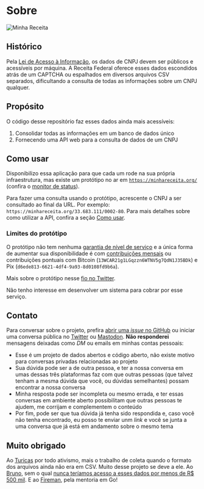 # Sobre

![Minha Receita](minha-receita.svg)

## Histórico

Pela [Lei de Acesso à Informação](http://www.acessoainformacao.gov.br/assuntos/conheca-seu-direito/a-lei-de-acesso-a-informacao), os dados de CNPJ devem ser públicos e acessíveis por máquina. A Receita Federal oferece esses dados escondidos atrás de um CAPTCHA ou espalhados em diversos arquivos CSV separados, dificultando a consulta de todas as informações sobre um CNPJ qualquer.

## Propósito

O código desse repositório faz esses dados ainda mais acessíveis:

1. Consolidar todas as informações em um banco de dados único
1. Fornecendo uma API web para a consulta de dados de um CNPJ

## Como usar

Disponibilizo essa aplicação para que cada um rode na sua própria infraestrutura, mas existe um protótipo no ar em [`https://minhareceita.org/`](https://minhareceita.org) (confira o [monitor de status](https://stats.uptimerobot.com/tqpD6AQZqI)).

Para fazer uma consulta usando o protótipo, acrescente o CNPJ a ser consultado ao final da URL. Por exemplo: `https://minhareceita.org/33.683.111/0002-80`. Para mais detalhes sobre como utilizar a API, confira a seção [Como usar](como-usar.md).

### Limites do protótipo

O protótipo não tem nenhuma [garantia de nível de serviço](https://pt.wikipedia.org/wiki/Acordo_de_n%C3%ADvel_de_servi%C3%A7o) e a única forma de aumentar sua disponibilidade é com [contribuições mensais](https://github.com/sponsors/cuducos) ou contribuições pontuais com Bitcoin (`13WCAR21g1LGqzzn6WTNV5g7QdN1J35BDk`) e Pix (`d6ede813-6621-4df4-9a93-8d0108fd9b6a`).

Mais sobre o protótipo nesse [fio no Twitter](https://twitter.com/cuducos/status/1339980776985808901).

Não tenho interesse em desenvolver um sistema para cobrar por esse serviço.

## Contato

Para conversar sobre o projeto, prefira [abrir uma _issue_ no GitHub](https://github.com/cuducos/minha-receita/issues/new) ou iniciar uma conversa pública no [Twitter](https://twitter.com) ou [Mastodon](https://mastodon.social/@cuducos). **Não responderei** mensagens deixadas como _DM_ ou emails em minhas contas pessoais:

* Esse é um projeto de dados abertos e código aberto, não existe motivo para conversas privadas relacionadas ao projeto
* Sua dúvida pode ser a de outra pessoa, e ter a nossa conversa em umas dessas três plataformas faz com que outras pessoas (que talvez tenham a mesma dúvida que você, ou dúvidas semelhantes) possam encontrar a nossa conversa
* Minha resposta pode ser incompleta ou mesmo errada, e ter essas conversas em ambiente aberto possibilitam que outras pessoas te ajudem, me corrijam e complementem o conteúdo
* Por fim, pode ser que tua dúvida já tenha sido respondida e, caso você não tenha encontrado, eu posso te enviar unm _link_ e você se junta a uma conversa que já está em andamento sobre o mesmo tema

## Muito obrigado

Ao [Turicas](https://twitter.com/turicas) por todo ativismo, mais o trabalho de coleta quando o formato dos arquivos ainda não era em CSV. Muito desse projeto se deve a ele. Ao [Bruno](https://twitter.com/555112299jedi), sem o qual [nunca teríamos acesso a esses dados por menos de R$ 500 mil](https://medium.com/serenata/o-dia-que-a-receita-nos-mandou-pagar-r-500-mil-para-ter-dados-p%C3%BAblicos-8e18438f3076). E ao [Fireman](https://twitter.com/daniellfireman), pela mentoria em Go!
